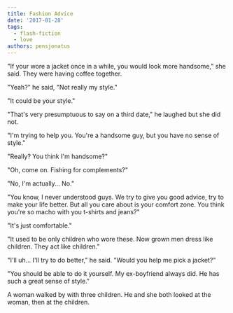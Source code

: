 ```yaml
---
title: Fashion Advice
date: '2017-01-28'
tags:
  - flash-fiction
  - love
authors: pensjonatus
---
```


"If your wore a jacket once in a while, you would look more handsome," she said.
They were having coffee together.

<!-- truncate -->

"Yeah?" he said, "Not really my style."

"It could be your style."

"That's very presumptuous to say on a third date," he laughed but she did not.

"I'm trying to help you. You're a handsome guy, but you have no sense of style."

"Really? You think I'm handsome?"

"Oh, come on. Fishing for complements?"

"No, I'm actually... No."

"You know, I never understood guys. We try to give you good advice, try to make
your life better. But all you care about is your comfort zone. You think you're
so macho with you t-shirts and jeans?"

"It's just comfortable."

"It used to be only children who wore these. Now grown men dress like children.
They act like children."

"I'll uh... I'll try to do better," he said. "Would you help me pick a jacket?"

"You should be able to do it yourself. My ex-boyfriend always did. He has such a
great sense of style."

A woman walked by with three children. He and she both looked at the woman, then
at the children.
